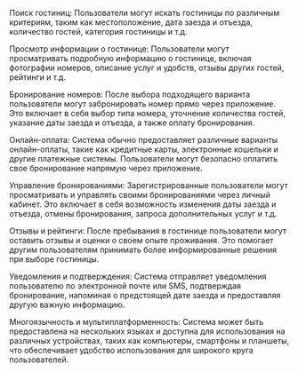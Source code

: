 Поиск гостиниц: Пользователи могут искать гостиницы по различным критериям, таким как местоположение, дата заезда и отъезда, количество гостей, категория гостиницы и т.д.

Просмотр информации о гостинице: Пользователи могут просматривать подробную информацию о гостинице, включая фотографии номеров, описание услуг и удобств, отзывы других гостей, рейтинги и т.д.

Бронирование номеров: После выбора подходящего варианта пользователи могут забронировать номер прямо через приложение. Это включает в себя выбор типа номера, уточнение количества гостей, указание даты заезда и отъезда, а также оплату бронирования.

Онлайн-оплата: Система обычно предоставляет различные варианты онлайн-оплаты, такие как кредитные карты, электронные кошельки и другие платежные системы. Пользователи могут безопасно оплатить свое бронирование напрямую через приложение.

Управление бронированиями: Зарегистрированные пользователи могут просматривать и управлять своими бронированиями через личный кабинет. Это включает в себя возможность изменения даты заезда и отъезда, отмены бронирования, запроса дополнительных услуг и т.д.

Отзывы и рейтинги: После пребывания в гостинице пользователи могут оставить отзывы и оценки о своем опыте проживания. Это помогает другим пользователям принимать более информированные решения при выборе гостиницы.

Уведомления и подтверждения: Система отправляет уведомления пользователю по электронной почте или SMS, подтверждая бронирование, напоминая о предстоящей дате заезда и предоставляя другую важную информацию.

Многоязычность и мультиплатформенность: Система может быть предоставлена на нескольких языках и доступна для использования на различных устройствах, таких как компьютеры, смартфоны и планшеты, что обеспечивает удобство использования для широкого круга пользователей.
